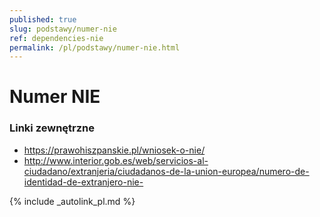 ```yaml
---
published: true
slug: podstawy/numer-nie
ref: dependencies-nie
permalink: /pl/podstawy/numer-nie.html
---
```


# Numer NIE


### Linki zewnętrzne

- <https://prawohiszpanskie.pl/wniosek-o-nie/>
- <http://www.interior.gob.es/web/servicios-al-ciudadano/extranjeria/ciudadanos-de-la-union-europea/numero-de-identidad-de-extranjero-nie->

{% include _autolink_pl.md %}
